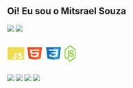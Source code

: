 ## Oi! Eu sou o Mitsrael Souza
<a href="https://github.com/M-its"></a>
  <img align="center" height="158em" src="https://github-readme-stats-eight-theta.vercel.app/api?username=M-its&show_icons=true&theme=react"/>
  <img align="center" height="158em" src="https://github-readme-stats.vercel.app/api/top-langs/?username=M-its&layout=compact&langs_count=8&theme=react"/>

<div style="display: inline_block"><br>
  <img align="center" alt="Js" height="30" width="40" src="https://raw.githubusercontent.com/devicons/devicon/master/icons/javascript/javascript-plain.svg">
  <img align="center" alt="HTML" height="30" width="40" src="https://raw.githubusercontent.com/devicons/devicon/master/icons/html5/html5-original.svg">
  <img align="center" alt="CSS" height="30" width="40" src="https://raw.githubusercontent.com/devicons/devicon/master/icons/css3/css3-original.svg">
  <img align="center" alt="nodejs" width="30" height="40" src="https://raw.githubusercontent.com/devicons/devicon/master/icons/nodejs/nodejs-original.svg"/>
</div>

##

<a href = "mailto: mitsrael9@gmail.com"><img src="https://img.shields.io/badge/-Gmail-%23EA4335?style=for-the-badge&logo=gmail&logoColor=white" target="_blank"></a>
<a href="https://www.linkedin.com/in/mitsrael-souza-410415162/" target="_blank"><img src="https://img.shields.io/badge/-LinkedIn-%230077B5?style=for-the-badge&logo=linkedin&logoColor=white" target="_blank"></a>
<a href="https://twitter.com/Mitsrael_Souza" target="_blank"><img src="https://img.shields.io/badge/-Twitter-00AEFF?style=for-the-badge&logo=Twitter&logoColor=white" target="_blank"></a>
<a href="https://codepen.io/m-its" target="_blank"><img src="https://img.shields.io/badge/-Codepen-000000?style=for-the-badge&logo=Codepen&logoColor=white" target="_blank"></a>

